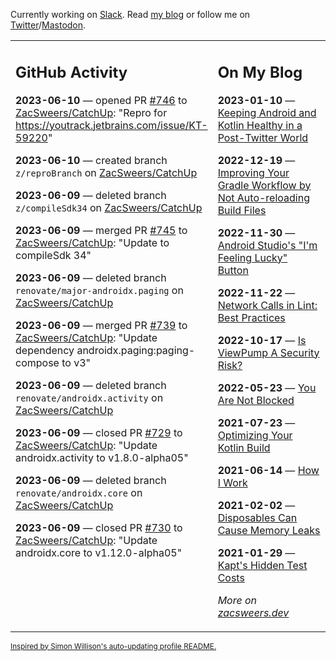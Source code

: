 Currently working on [Slack](https://slack.com/). Read [my blog](https://zacsweers.dev/) or follow me on [Twitter](https://twitter.com/ZacSweers)/[Mastodon](https://hachyderm.io/@ZacSweers).

<table><tr><td valign="top" width="60%">

## GitHub Activity
<!-- githubActivity starts -->
**2023-06-10** — opened PR [#746](https://github.com/ZacSweers/CatchUp/pull/746) to [ZacSweers/CatchUp](https://github.com/ZacSweers/CatchUp): "Repro for https://youtrack.jetbrains.com/issue/KT-59220"

**2023-06-10** — created branch `z/reproBranch` on [ZacSweers/CatchUp](https://github.com/ZacSweers/CatchUp)

**2023-06-09** — deleted branch `z/compileSdk34` on [ZacSweers/CatchUp](https://github.com/ZacSweers/CatchUp)

**2023-06-09** — merged PR [#745](https://github.com/ZacSweers/CatchUp/pull/745) to [ZacSweers/CatchUp](https://github.com/ZacSweers/CatchUp): "Update to compileSdk 34"

**2023-06-09** — deleted branch `renovate/major-androidx.paging` on [ZacSweers/CatchUp](https://github.com/ZacSweers/CatchUp)

**2023-06-09** — merged PR [#739](https://github.com/ZacSweers/CatchUp/pull/739) to [ZacSweers/CatchUp](https://github.com/ZacSweers/CatchUp): "Update dependency androidx.paging:paging-compose to v3"

**2023-06-09** — deleted branch `renovate/androidx.activity` on [ZacSweers/CatchUp](https://github.com/ZacSweers/CatchUp)

**2023-06-09** — closed PR [#729](https://github.com/ZacSweers/CatchUp/pull/729) to [ZacSweers/CatchUp](https://github.com/ZacSweers/CatchUp): "Update androidx.activity to v1.8.0-alpha05"

**2023-06-09** — deleted branch `renovate/androidx.core` on [ZacSweers/CatchUp](https://github.com/ZacSweers/CatchUp)

**2023-06-09** — closed PR [#730](https://github.com/ZacSweers/CatchUp/pull/730) to [ZacSweers/CatchUp](https://github.com/ZacSweers/CatchUp): "Update androidx.core to v1.12.0-alpha05"
<!-- githubActivity ends -->
</td><td valign="top" width="40%">

## On My Blog
<!-- blog starts -->
**2023-01-10** — [Keeping Android and Kotlin Healthy in a Post-Twitter World](https://www.zacsweers.dev/keeping-android-healthy/)

**2022-12-19** — [Improving Your Gradle Workflow by Not Auto-reloading Build Files](https://www.zacsweers.dev/improving-your-workflow-by-not-auto-reloading-build-files/)

**2022-11-30** — [Android Studio's "I'm Feeling Lucky" Button](https://www.zacsweers.dev/android-studios-im-feeling-lucky-button/)

**2022-11-22** — [Network Calls in Lint: Best Practices](https://www.zacsweers.dev/network-calls-in-lint-best-practices/)

**2022-10-17** — [Is ViewPump A Security Risk?](https://www.zacsweers.dev/is-viewpump-a-security-risk/)

**2022-05-23** — [You Are Not Blocked](https://www.zacsweers.dev/you-are-not-blocked/)

**2021-07-23** — [Optimizing Your Kotlin Build](https://www.zacsweers.dev/optimizing-your-kotlin-build/)

**2021-06-14** — [How I Work](https://www.zacsweers.dev/how-i-work/)

**2021-02-02** — [Disposables Can Cause Memory Leaks](https://www.zacsweers.dev/disposables-can-cause-memory-leaks/)

**2021-01-29** — [Kapt's Hidden Test Costs](https://www.zacsweers.dev/kapts-hidden-test-costs/)
<!-- blog ends -->
_More on [zacsweers.dev](https://zacsweers.dev/)_
</td></tr></table>

<sub><a href="https://simonwillison.net/2020/Jul/10/self-updating-profile-readme/">Inspired by Simon Willison's auto-updating profile README.</a></sub>